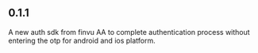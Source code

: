 ## 0.1.1

A new auth sdk from finvu AA to complete authentication process without entering the otp for android and ios platform.

